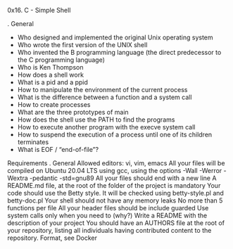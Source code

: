 0x16. C - Simple Shell

. General

- Who designed and implemented the original Unix operating system
- Who wrote the first version of the UNIX shell
- Who invented the B programming language (the direct predecessor to the C programming language)
- Who is Ken Thompson
- How does a shell work
- What is a pid and a ppid
- How to manipulate the environment of the current process
- What is the difference between a function and a system call
- How to create processes
- What are the three prototypes of main
- How does the shell use the PATH to find the programs
- How to execute another program with the execve system call
- How to suspend the execution of a process until one of its children terminates
- What is EOF / “end-of-file”? 

Requirements 
 . General 
Allowed editors: vi, vim, emacs 
All your files will be compiled on Ubuntu 20.04 LTS using gcc, using the options -Wall -Werror -Wextra -pedantic -std=gnu89 
All your files should end with a new line
A README.md file, at the root of the folder of the project is mandatory 
Your code should use the Betty style. It will be checked using betty-style.pl and betty-doc.pl 
Your shell should not have any memory leaks 
No more than 5 functions per file All your header files should be include guarded 
Use system calls only when you need to (why?) 
Write a README with the description of your project 
You should have an AUTHORS file at the root of your repository, listing all individuals having contributed content to the repository. Format, see Docker
